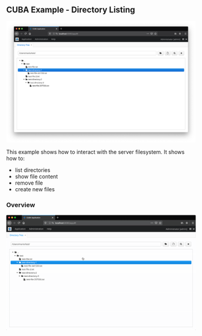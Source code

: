 ## CUBA Example - Directory Listing

![Overview](https://github.com/mariodavid/cuba-example-directory-listing/blob/master/img/overview.png)

This example shows how to interact with the server filesystem. It shows how to:

* list directories
* show file content
* remove file
* create new files


### Overview

![Overview](https://github.com/mariodavid/cuba-example-directory-listing/blob/master/img/directory-listing-overview.gif)


